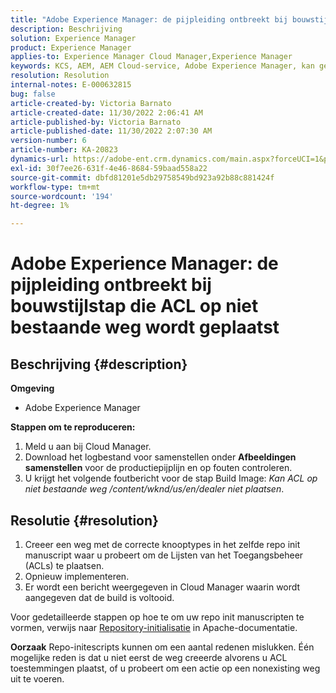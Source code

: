 ```yaml
---
title: "Adobe Experience Manager: de pijpleiding ontbreekt bij bouwstijlstap juiste ACL die op niet bestaande weg wordt geplaatst"
description: Beschrijving
solution: Experience Manager
product: Experience Manager
applies-to: Experience Manager Cloud Manager,Experience Manager
keywords: KCS, AEM, AEM Cloud-service, Adobe Experience Manager, kan geen ACL instellen op een niet bestaand pad
resolution: Resolution
internal-notes: E-000632815
bug: false
article-created-by: Victoria Barnato
article-created-date: 11/30/2022 2:06:41 AM
article-published-by: Victoria Barnato
article-published-date: 11/30/2022 2:07:30 AM
version-number: 6
article-number: KA-20823
dynamics-url: https://adobe-ent.crm.dynamics.com/main.aspx?forceUCI=1&pagetype=entityrecord&etn=knowledgearticle&id=3a453ba1-5370-ed11-9561-6045bd006a22
exl-id: 30f7ee26-631f-4e46-8684-59baad558a22
source-git-commit: dbfd81201e5db29758549bd923a92b88c881424f
workflow-type: tm+mt
source-wordcount: '194'
ht-degree: 1%

---
```


# Adobe Experience Manager: de pijpleiding ontbreekt bij bouwstijlstap die ACL op niet bestaande weg wordt geplaatst

## Beschrijving {#description}

<b>Omgeving</b>
- Adobe Experience Manager

<b>Stappen om te reproduceren:</b>
1. Meld u aan bij Cloud Manager.
2. Download het logbestand voor samenstellen onder <b>Afbeeldingen samenstellen</b> voor de productiepijplijn en op fouten controleren.
3. U krijgt het volgende foutbericht voor de stap Build Image: *Kan ACL op niet bestaande weg /content/wknd/us/en/dealer niet plaatsen*.



## Resolutie {#resolution}


1. Creeer een weg met de correcte knooptypes in het zelfde repo init manuscript waar u probeert om de Lijsten van het Toegangsbeheer (ACLs) te plaatsen.
2. Opnieuw implementeren.
3. Er wordt een bericht weergegeven in Cloud Manager waarin wordt aangegeven dat de build is voltooid.


Voor gedetailleerde stappen op hoe te om uw repo init manuscripten te vormen, verwijs naar [Repository-initialisatie](https://sling.apache.org/documentation/bundles/repository-initialization.html) in Apache-documentatie.

<b>Oorzaak</b>
Repo-initescripts kunnen om een aantal redenen mislukken. Één mogelijke reden is dat u niet eerst de weg creeerde alvorens u ACL toestemmingen plaatst, of u probeert om een actie op een nonexisting weg uit te voeren.
